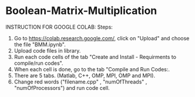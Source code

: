 # Boolean-Matrix-Multiplication

INSTRUCTION FOR GOOGLE COLAB:
Steps:
1. Go to https://colab.research.google.com/, click on "Upload" and choose the file "BMM.ipynb".
2. Upload code files in library.
3. Run each code cells of the tab "Create and Install - Requirments to compile/run codes".
4. When each cell is done, go to the tab "Compile and Run Codes:.
5. There are 5 tabs. (Matlab, C++, OMP, MPI, OMP and MPI).
6. Change red words ("filename.cpp" , "numOfThreads" , "numOfProcessors") and run code cell.
